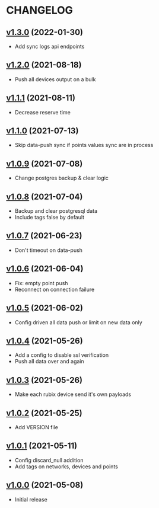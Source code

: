 # CHANGELOG
## [v1.3.0](https://github.com/NubeIO/rubix-service/tree/v1.3.0) (2022-01-30)
- Add sync logs api endpoints

## [v1.2.0](https://github.com/NubeIO/rubix-service/tree/v1.2.0) (2021-08-18)
- Push all devices output on a bulk

## [v1.1.1](https://github.com/NubeIO/rubix-service/tree/v1.1.1) (2021-08-11)
- Decrease reserve time

## [v1.1.0](https://github.com/NubeIO/rubix-service/tree/v1.1.0) (2021-07-13)
- Skip data-push sync if points values sync are in process

## [v1.0.9](https://github.com/NubeIO/rubix-service/tree/v1.0.9) (2021-07-08)
- Change postgres backup & clear logic

## [v1.0.8](https://github.com/NubeIO/rubix-service/tree/v1.0.8) (2021-07-04)
- Backup and clear postgresql data
- Include tags false by default

## [v1.0.7](https://github.com/NubeIO/rubix-service/tree/v1.0.7) (2021-06-23)
- Don't timeout on data-push

## [v1.0.6](https://github.com/NubeIO/rubix-service/tree/v1.0.6) (2021-06-04)
- Fix: empty point push
- Reconnect on connection failure

## [v1.0.5](https://github.com/NubeIO/rubix-service/tree/v1.0.5) (2021-06-02)
- Config driven all data push or limit on new data only

## [v1.0.4](https://github.com/NubeIO/rubix-service/tree/v1.0.4) (2021-05-26)
- Add a config to disable ssl verification
- Push all data over and again

## [v1.0.3](https://github.com/NubeIO/rubix-service/tree/v1.0.3) (2021-05-26)
- Make each rubix device send it's own payloads

## [v1.0.2](https://github.com/NubeIO/rubix-service/tree/v1.0.2) (2021-05-25)
- Add VERSION file

## [v1.0.1](https://github.com/NubeIO/rubix-service/tree/v1.0.1) (2021-05-11)
- Config discard_null addition
- Add tags on networks, devices and points

## [v1.0.0](https://github.com/NubeIO/rubix-service/tree/v1.0.0) (2021-05-08)
- Initial release
